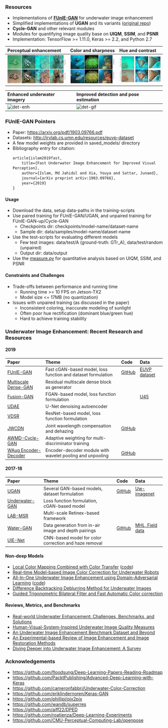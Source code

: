 ### Resources
- Implementations of **[FUnIE-GAN](https://arxiv.org/abs/1903.09766)** for underwater image enhancement
- Simplified implementations of **UGAN** and its variants ([original repo](https://github.com/cameronfabbri/Underwater-Color-Correction))
- **Cycle-GAN** and other relevant modules 
- Modules for quantifying image quality base on **UIQM**, **SSIM**, and **PSNR**
- Implementation: TensorFlow >= 1.11.0, Keras >= 2.2, and Python 2.7
  
| Perceptual enhancement | Color and sharpness   | Hue and contrast   | 
|:--------------------|:--------------------|:--------------------|
| ![det-1a](/data/fig1a.jpg) | ![det-1b](/data/col.jpg) | ![det-1c](/data/con.jpg)     |

| Enhanced underwater imagery | Improved detection and pose estimation  | 
|:--------------------|:--------------------|
| ![det-enh](/data/gif1.gif) | ![det-gif](/data/gif2.gif)     |


### FUnIE-GAN Pointers
- Paper: https://arxiv.org/pdf/1903.09766.pdf
- Datasets: http://irvlab.cs.umn.edu/resources/euvp-dataset
- A few model weights are provided in saved_models/ directory
- Bibliography entry for citation:
	```
	article{islam2019fast,
	    title={Fast Underwater Image Enhancement for Improved Visual Perception},
	    author={Islam, Md Jahidul and Xia, Youya and Sattar, Junaed},
	    journal={arXiv preprint arXiv:1903.09766},
	    year={2019}
	}
	```

#### Usage
- Download the data, setup data-paths in the training-scripts
- Use paired training for FUnIE-GAN/UGAN, and unpaired training for FUnIE-GAN-up/Cycle-GAN 
	- Checkpoints dir: checkpoints/model-name/dataset-name
	- Sample dir: data/samples/model-name/dataset-name
- Use the test-scripts for evaluating different models
	- Few test images: data/test/A (ground-truth: GTr_A), data/test/random (unpaired)
	- Output dir: data/output 
- Use the [measure.py](measure.py) for quantitative analysis based on UIQM, SSIM, and PSNR 


#### Constraints and Challenges
- Trade-offs between performance and running time
	- Running time >= 10 FPS on Jetson-TX2 
	- Model size <= 17MB (no quantization) 
- Issues with unpaired training (as discussed in the paper)
	- Inconsistent coloring, inaccurate modeling of sunlight
	- Often poor hue rectification (dominant blue/green hue) 
	- Hard to achieve training stability


### Underwater Image Enhancement: Recent Research and Resources 
#### 2019
| Paper  | Theme | Code   | Data |
|:------------------------|:---------------------|:---------------------|:---------------------|
| [FUnIE-GAN](https://arxiv.org/abs/1903.09766)  | Fast cGAN-based model, loss function and dataset formulation | [GitHub](https://github.com/xahidbuffon/funie-gan) | [EUVP dataset](http://irvlab.cs.umn.edu/resources/euvp-dataset) |
| [Multiscale Dense-GAN](https://ieeexplore.ieee.org/abstract/document/8730425)  | Residual multiscale dense block as generator | | |
| [Fusion-GAN](https://arxiv.org/abs/1906.06819)  | FGAN-based model, loss function formulation |  | [U45](https://github.com/IPNUISTlegal/underwater-test-dataset-U45-) |
| [UDAE](https://arxiv.org/abs/1905.09000) | U-Net denoising autoencoder |  | | 
| [VDSR](https://ieeexplore.ieee.org/abstract/document/8763933) | ResNet-based model, loss function formulation  |  | | 
| [JWCDN](https://arxiv.org/abs/1907.05595) | Joint wavelength compensation and dehazing  | [GitHub](https://github.com/mohitkumarahuja/Underwater-Image-Enhancement-by-Wavelength-Compensation-and-Dehazing) |  | 
| [AWMD-Cycle-GAN](https://www.mdpi.com/2077-1312/7/7/200) | Adaptive weighting for multi-discriminator training  | | | 
| [WAug Encoder-Decoder](http://openaccess.thecvf.com/content_CVPRW_2019/html/AAMVEM/Jamadandi_Exemplar-based_Underwater_Image_Enhancement_Augmented_by_Wavelet_Corrected_Transforms_CVPRW_2019_paper.html) |  Encoder-decoder module with wavelet pooling and unpooling | [GitHub](https://github.com/AdarshMJ/Underwater-Image-Enhancement-via-Style-Transfer) | |

#### 2017-18
| Paper  | Theme | Code   | Data |
|:------------------------|:---------------------|:---------------------|:---------------------|
| [UGAN](https://ieeexplore.ieee.org/document/8460552)  | Several GAN-based models, dataset formulation | [GitHub](https://github.com/cameronfabbri/Underwater-Color-Correction) | [Uw-imagenet](http://irvlab.cs.umn.edu/resources/) |
| [Underwater-GAN](https://link.springer.com/chapter/10.1007/978-3-030-05792-3_7) | Loss function formulation, cGAN-based model | | |
| [LAB-MSR](https://www.sciencedirect.com/science/article/pii/S0925231217305246) | Multi-scale Retinex-based framework | | |
| [Water-GAN](https://ieeexplore.ieee.org/abstract/document/7995024) | Data generation from in-air image and depth pairings | [GitHub](https://github.com/kskin/WaterGAN) | [MHL, Field data](https://github.com/kskin/WaterGAN) |
| [UIE-Net](https://ieeexplore.ieee.org/abstract/document/8296508)| CNN-based model for color correction and haze removal | | |

#### Non-deep Models
- [Local Color Mapping Combined with Color Transfer](https://ieeexplore.ieee.org/abstract/document/8659313) ([code](https://github.com/rprotasiuk/underwater_enhancement))
- [Real-time Model-based Image Color Correction for Underwater Robots](https://arxiv.org/abs/1904.06437)
- [All-In-One Underwater Image Enhancement using Domain-Adversarial Learning](http://openaccess.thecvf.com/content_CVPRW_2019/papers/UG2+%20Prize%20Challenge/Uplavikar_All-in-One_Underwater_Image_Enhancement_Using_Domain-Adversarial_Learning_CVPRW_2019_paper.pdf) ([code](https://github.com/TAMU-VITA/All-In-One-Underwater-Image-Enhancement-using-Domain-Adversarial-Learning))
- [Difference Backtracking Deblurring Method for Underwater Images](https://link.springer.com/article/10.1007/s11042-019-7420-z)
- [Guided Trigonometric Bilateral Filter and Fast Automatic Color correction](https://ieeexplore.ieee.org/abstract/document/6738704)

#### Reviews, Metrics, and Benchmarks
- [Real-world Underwater Enhancement: Challenges, Benchmarks, and Solutions](https://arxiv.org/abs/1901.05320)
- [Human-Visual-System-Inspired Underwater Image Quality Measures](https://ieeexplore.ieee.org/abstract/document/7305804)
- [An Underwater Image Enhancement Benchmark Dataset and Beyond](https://arxiv.org/abs/1901.05495)
- [An Experimental-based Review of Image Enhancement and Image Restoration Methods](https://arxiv.org/abs/1907.03246)
- [Diving Deeper into Underwater Image Enhancement: A Survey](https://arxiv.org/abs/1907.07863)


### Acknowledgements
- https://github.com/floodsung/Deep-Learning-Papers-Reading-Roadmap
- https://github.com/PacktPublishing/Advanced-Deep-Learning-with-Keras
- https://github.com/cameronfabbri/Underwater-Color-Correction
- https://github.com/eriklindernoren/Keras-GAN
- https://github.com/phillipi/pix2pix
- https://github.com/wandb/superres
- https://github.com/aiff22/DPED
- https://github.com/roatienza/Deep-Learning-Experiments
- https://github.com/CMU-Perceptual-Computing-Lab/openpose




